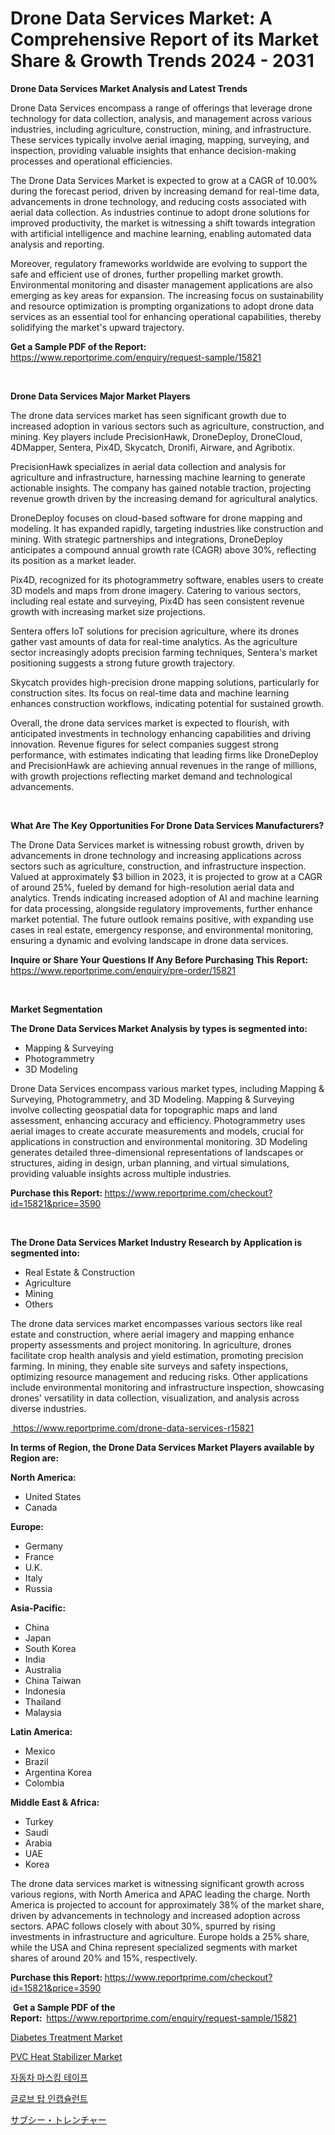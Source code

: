 <p><h1>Drone Data Services Market: A Comprehensive Report of its Market Share & Growth Trends 2024 - 2031</h1></p><p><strong>Drone Data Services Market Analysis and Latest Trends</strong></p>
<p><p>Drone Data Services encompass a range of offerings that leverage drone technology for data collection, analysis, and management across various industries, including agriculture, construction, mining, and infrastructure. These services typically involve aerial imaging, mapping, surveying, and inspection, providing valuable insights that enhance decision-making processes and operational efficiencies.</p><p>The Drone Data Services Market is expected to grow at a CAGR of 10.00% during the forecast period, driven by increasing demand for real-time data, advancements in drone technology, and reducing costs associated with aerial data collection. As industries continue to adopt drone solutions for improved productivity, the market is witnessing a shift towards integration with artificial intelligence and machine learning, enabling automated data analysis and reporting.</p><p>Moreover, regulatory frameworks worldwide are evolving to support the safe and efficient use of drones, further propelling market growth. Environmental monitoring and disaster management applications are also emerging as key areas for expansion. The increasing focus on sustainability and resource optimization is prompting organizations to adopt drone data services as an essential tool for enhancing operational capabilities, thereby solidifying the market's upward trajectory.</p></p>
<p><strong>Get a Sample PDF of the Report:&nbsp;</strong> <a href="https://www.reportprime.com/enquiry/request-sample/15821">https://www.reportprime.com/enquiry/request-sample/15821</a></p>
<p>&nbsp;</p>
<p><strong>Drone Data Services Major Market Players</strong></p>
<p><p>The drone data services market has seen significant growth due to increased adoption in various sectors such as agriculture, construction, and mining. Key players include PrecisionHawk, DroneDeploy, DroneCloud, 4DMapper, Sentera, Pix4D, Skycatch, Dronifi, Airware, and Agribotix.</p><p>PrecisionHawk specializes in aerial data collection and analysis for agriculture and infrastructure, harnessing machine learning to generate actionable insights. The company has gained notable traction, projecting revenue growth driven by the increasing demand for agricultural analytics.</p><p>DroneDeploy focuses on cloud-based software for drone mapping and modeling. It has expanded rapidly, targeting industries like construction and mining. With strategic partnerships and integrations, DroneDeploy anticipates a compound annual growth rate (CAGR) above 30%, reflecting its position as a market leader.</p><p>Pix4D, recognized for its photogrammetry software, enables users to create 3D models and maps from drone imagery. Catering to various sectors, including real estate and surveying, Pix4D has seen consistent revenue growth with increasing market size projections.</p><p>Sentera offers IoT solutions for precision agriculture, where its drones gather vast amounts of data for real-time analytics. As the agriculture sector increasingly adopts precision farming techniques, Sentera's market positioning suggests a strong future growth trajectory.</p><p>Skycatch provides high-precision drone mapping solutions, particularly for construction sites. Its focus on real-time data and machine learning enhances construction workflows, indicating potential for sustained growth.</p><p>Overall, the drone data services market is expected to flourish, with anticipated investments in technology enhancing capabilities and driving innovation. Revenue figures for select companies suggest strong performance, with estimates indicating that leading firms like DroneDeploy and PrecisionHawk are achieving annual revenues in the range of millions, with growth projections reflecting market demand and technological advancements.</p></p>
<p>&nbsp;</p>
<p><strong>What Are The Key Opportunities For Drone Data Services Manufacturers?</strong></p>
<p><p>The Drone Data Services market is witnessing robust growth, driven by advancements in drone technology and increasing applications across sectors such as agriculture, construction, and infrastructure inspection. Valued at approximately $3 billion in 2023, it is projected to grow at a CAGR of around 25%, fueled by demand for high-resolution aerial data and analytics. Trends indicating increased adoption of AI and machine learning for data processing, alongside regulatory improvements, further enhance market potential. The future outlook remains positive, with expanding use cases in real estate, emergency response, and environmental monitoring, ensuring a dynamic and evolving landscape in drone data services.</p></p>
<p><strong>Inquire or Share Your Questions If Any Before Purchasing This Report:</strong> <a href="https://www.reportprime.com/enquiry/pre-order/15821">https://www.reportprime.com/enquiry/pre-order/15821</a></p>
<p>&nbsp;</p>
<p><strong>Market Segmentation</strong></p>
<p><strong>The Drone Data Services Market Analysis by types is segmented into:</strong></p>
<p><ul><li>Mapping & Surveying</li><li>Photogrammetry</li><li>3D Modeling</li></ul></p>
<p><p>Drone Data Services encompass various market types, including Mapping & Surveying, Photogrammetry, and 3D Modeling. Mapping & Surveying involve collecting geospatial data for topographic maps and land assessment, enhancing accuracy and efficiency. Photogrammetry uses aerial images to create accurate measurements and models, crucial for applications in construction and environmental monitoring. 3D Modeling generates detailed three-dimensional representations of landscapes or structures, aiding in design, urban planning, and virtual simulations, providing valuable insights across multiple industries.</p></p>
<p><strong>Purchase this Report:&nbsp;</strong><a href="https://www.reportprime.com/checkout?id=15821&price=3590">https://www.reportprime.com/checkout?id=15821&price=3590</a></p>
<p>&nbsp;</p>
<p><strong>The Drone Data Services Market Industry Research by Application is segmented into:</strong></p>
<p><ul><li>Real Estate & Construction</li><li>Agriculture</li><li>Mining</li><li>Others</li></ul></p>
<p><p>The drone data services market encompasses various sectors like real estate and construction, where aerial imagery and mapping enhance property assessments and project monitoring. In agriculture, drones facilitate crop health analysis and yield estimation, promoting precision farming. In mining, they enable site surveys and safety inspections, optimizing resource management and reducing risks. Other applications include environmental monitoring and infrastructure inspection, showcasing drones' versatility in data collection, visualization, and analysis across diverse industries.</p></p>
<p><a href="https://www.reportprime.com/drone-data-services-r15821">&nbsp;https://www.reportprime.com/drone-data-services-r15821</a></p>
<p><strong>In terms of Region, the Drone Data Services Market Players available by Region are:</strong></p>
<p>
    <p> <strong> North America: </strong>
        <ul>
            <li>United States</li>
            <li>Canada</li>
        </ul>
        </p> 
    <p> <strong> Europe: </strong>
        <ul>
            <li>Germany</li>
            <li>France</li>
            <li>U.K.</li>
            <li>Italy</li>
            <li>Russia</li>
        </ul>
        </p> 
    <p> <strong> Asia-Pacific: </strong>
        <ul>
            <li>China</li>
            <li>Japan</li>
            <li>South Korea</li>
            <li>India</li>
            <li>Australia</li>
            <li>China Taiwan</li>
            <li>Indonesia</li>
            <li>Thailand</li>
            <li>Malaysia</li>
        </ul>
        </p> 
    <p> <strong> Latin America: </strong>
        <ul>
            <li>Mexico</li>
            <li>Brazil</li>
            <li>Argentina Korea</li>
            <li>Colombia</li>
        </ul>
        </p> 
    <p> <strong> Middle East & Africa: </strong>
        <ul>
            <li>Turkey</li>
            <li>Saudi</li>
            <li>Arabia</li>
            <li>UAE</li>
            <li>Korea</li>
        </ul>
    </p>
    </p>
<p><p>The drone data services market is witnessing significant growth across various regions, with North America and APAC leading the charge. North America is projected to account for approximately 38% of the market share, driven by advancements in technology and increased adoption across sectors. APAC follows closely with about 30%, spurred by rising investments in infrastructure and agriculture. Europe holds a 25% share, while the USA and China represent specialized segments with market shares of around 20% and 15%, respectively.</p></p>
<p><strong>Purchase this Report: </strong><a href="https://www.reportprime.com/checkout?id=15821&price=3590">https://www.reportprime.com/checkout?id=15821&price=3590</a></p>
<p>&nbsp;<strong>Get a Sample PDF of the Report:&nbsp;&nbsp;</strong><a href="https://www.reportprime.com/enquiry/request-sample/15821">https://www.reportprime.com/enquiry/request-sample/15821</a></p>
<p><strong></strong></p>
<p><p><a href="https://github.com/GraceTurner587/Market-Research-Report-List-1/blob/main/diabetes-treatment-market.md">Diabetes Treatment Market</a></p><p><a href="https://medium.com/@nathanmurray84/the-pvc-heat-stabilizer-market-has-experienced-impressive-growth-in-recent-years-expanding-its-6aa69447301e">PVC Heat Stabilizer Market</a></p><p><a href="https://medium.com/@eunicevaughan35/%EC%84%B8%EA%B3%84-automotive-masking-tapes-market-%EC%9D%80-2024%EC%97%90%EC%84%9C-2031%EB%A1%9C-%EC%97%B0%ED%8F%89%EA%B7%A0-%EC%A6%9D%EA%B0%80%EC%9C%A8%EC%9D%84-%EB%B3%B4%EC%9D%BC-%EA%B2%83%EC%9C%BC%EB%A1%9C-%EC%98%88%EC%83%81%EB%90%A9%EB%8B%88%EB%8B%A4-f17214d98799">자동차 마스킹 테이프</a></p><p><a href="https://medium.com/@eunicevaughan35/glob-top-encapsulant-market-%EC%9D%98-%EA%B8%80%EB%A1%9C%EB%B2%8C-%EC%8B%9C%EC%9E%A5-%EA%B0%9C%EC%9A%94%EB%8A%94-%EC%A0%84-%EC%84%B8%EA%B3%84-%EB%B0%8F-%EC%A3%BC%EC%9A%94-%EC%8B%9C%EC%9E%A5%EC%9D%98-%EC%82%B0%EC%97%85%EC%97%90-%EC%98%81%ED%96%A5%EC%9D%84-%EB%AF%B8%EC%B9%98%EB%8A%94-%EC%A3%BC%EC%9A%94-%ED%8A%B8%EB%A0%8C%EB%93%9C%EC%97%90-%EB%8C%80%ED%95%9C-%EB%8F%85%ED%8A%B9%ED%95%9C-%EA%B4%80%EC%A0%90%EC%9D%84-%EC%A0%9C%EA%B3%B5%ED%95%A9%EB%8B%88%EB%8B%A4-62a6d9d4b706">글로브 탑 인캡슐런트</a></p><p><a href="https://medium.com/@skylarreilly36/subsea-trenchers-market-%E3%81%AF-%E3%82%B3%E3%82%B9%E3%83%88%E7%AE%A1%E7%90%86%E3%81%A8%E5%8A%B9%E7%8E%87%E5%90%91%E4%B8%8A%E3%82%92%E5%84%AA%E5%85%88%E3%81%97%E3%81%BE%E3%81%99-%E3%81%95%E3%82%89%E3%81%AB-%E5%A0%B1%E5%91%8A%E6%9B%B8%E3%81%AF%E5%B8%82%E5%A0%B4%E3%81%AE%E9%9C%80%E8%A6%81%E9%9D%A2%E3%81%A8%E4%BE%9B%E7%B5%A6%E9%9D%A2%E3%81%AE%E4%B8%A1%E6%96%B9%E3%82%92%E3%82%AB%E3%83%90%E3%83%BC%E3%81%97%E3%81%A6%E3%81%84%E3%81%BE%E3%81%99-subsea-trenchers-%E5%B8%82%E5%A0%B4%E3%81%AF-288d756f9cb0">サブシー・トレンチャー</a></p></p>